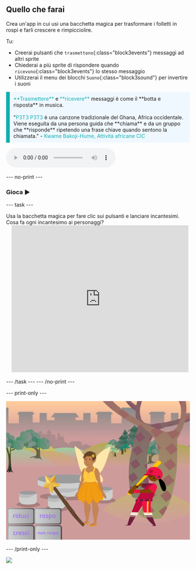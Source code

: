 ## Quello che farai

Crea un'app in cui usi una bacchetta magica per trasformare i folletti in rospi e farli crescere e rimpicciolire.

Tu:
+ Creerai pulsanti che `trasmettono`{:class="block3events"} messaggi ad altri sprite
+ Chiederai a più sprite di rispondere quando `ricevono`{:class="block3events"} lo stesso messaggio
+ Utilizzerai il menu dei blocchi `Suono`{:class="block3sound"} per invertire i suoni

<p style="border-left: solid; border-width:10px; border-color: #0faeb0; background-color: aliceblue; padding: 10px;">
<span style="color: #0faeb0">**Trasmettere**</span> e <span style="color: #0faeb0">**ricevere**</span> messaggi è come il **botta e risposta** in musica.
<br>
<br>
  "<span style="color: #0faeb0">P3T3 P3T3</span> è una canzone tradizionale del Ghana, Africa occidentale. Viene eseguita da una persona guida che **chiama** e da un gruppo che **risponde** ripetendo una frase chiave quando sentono la chiamata." - <span style="color: #0faeb0">Kwame Bakoji-Hume, Attività africane CIC</span>

<audio controls><source src="images/Pete-Pete.mp3" type="audio/wav"></audio>  
</p>

--- no-print ---

### Gioca ▶️

--- task ---

<div style="display: flex; flex-wrap: wrap">
<div style="flex-basis: 175px; flex-grow: 1">  
Usa la bacchetta magica per fare clic sui pulsanti e lanciare incantesimi. Cosa fa ogni incantesimo ai personaggi?
</div>
<div class="scratch-preview" style="margin-left: 15px;">
  <iframe allowtransparency="true" width="485" height="402" src="https://scratch.mit.edu/projects/embed/1064141525/?autostart=false" frameborder="0"></iframe>
</div>
</div>

--- /task ---
--- /no-print ---

--- print-only ---

![Progetto completato](images/showcase_static.png)

--- /print-only ---

![](http://code.org/api/hour/begin_codeclub_spells.png)
